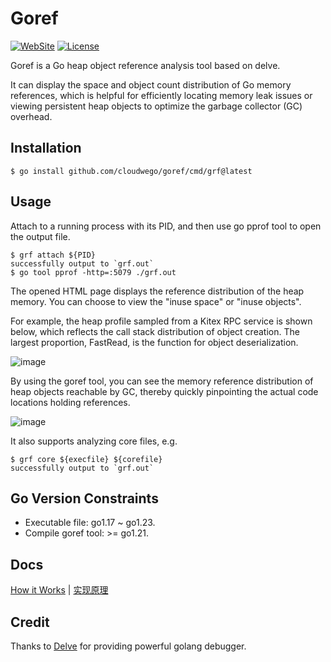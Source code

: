 # Goref

[![WebSite](https://img.shields.io/website?up_message=cloudwego&url=https%3A%2F%2Fwww.cloudwego.io%2F)](https://www.cloudwego.io/)
[![License](https://img.shields.io/github/license/cloudwego/goref)](https://github.com/cloudwego/goref/blob/main/LICENSE-APACHE)

Goref is a Go heap object reference analysis tool based on delve.

It can display the space and object count distribution of Go memory references, which is helpful for efficiently locating memory leak issues or viewing persistent heap objects to optimize the garbage collector (GC) overhead.

## Installation

```
$ go install github.com/cloudwego/goref/cmd/grf@latest
```

## Usage

Attach to a running process with its PID, and then use go pprof tool to open the output file.

```
$ grf attach ${PID}
successfully output to `grf.out`
$ go tool pprof -http=:5079 ./grf.out
```

The opened HTML page displays the reference distribution of the heap memory. You can choose to view the "inuse space" or "inuse objects".

For example, the heap profile sampled from a Kitex RPC service is shown below, which reflects the call stack distribution of object creation. The largest proportion, FastRead, is the function for object deserialization.

![image](https://github.com/user-attachments/assets/495d0884-332a-4570-b41b-3019e4d9b3c1)



By using the goref tool, you can see the memory reference distribution of heap objects reachable by GC, thereby quickly pinpointing the actual code locations holding references.

![image](https://github.com/user-attachments/assets/9f547dc8-6b40-439b-9aee-6c5de8dfdee5)






It also supports analyzing core files, e.g.

```
$ grf core ${execfile} ${corefile}
successfully output to `grf.out`
```

## Go Version Constraints

- Executable file: go1.17 ~ go1.23.
- Compile goref tool: >= go1.21.


## Docs

[How it Works](docs/principle.md) | [实现原理](docs/principle_cn.md)

## Credit

Thanks to [Delve](https://github.com/go-delve/delve) for providing powerful golang debugger.

